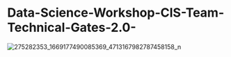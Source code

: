 # Data-Science-Workshop-CIS-Team-Technical-Gates-2.0-

![275282353_1669177490085369_4713167982787458158_n](https://user-images.githubusercontent.com/92026137/158908718-7395b769-850b-46ab-ba70-2b6e5be98fe0.jpg)
